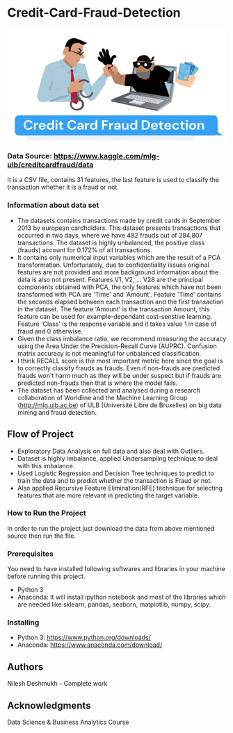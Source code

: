 # Credit-Card-Fraud-Detection
![Alt text](CCFD.png?raw=true "Title")
### Data Source: https://www.kaggle.com/mlg-ulb/creditcardfraud/data
It is a CSV file, contains 31 features, the last feature is used to classify the transaction whether it is a fraud or not. 
### Information about data set
* The datasets contains transactions made by credit cards in September 2013 by european cardholders. This dataset presents transactions that occurred in two days, where we have 492 frauds out of 284,807 transactions. The dataset is highly unbalanced, the positive class (frauds) account for 0.172% of all transactions.
* It contains only numerical input variables which are the result of a PCA transformation. Unfortunately, due to confidentiality issues original features are not provided and more background information about the data is also not present. Features V1, V2, ... V28 are the principal components obtained with PCA, the only features which have not been transformed with PCA are 'Time' and 'Amount'. Feature 'Time' contains the seconds elapsed between each transaction and the first transaction in the dataset. The feature 'Amount' is the transaction Amount, this feature can be used for example-dependant cost-senstive learning. Feature 'Class' is the response variable and it takes value 1 in case of fraud and 0 otherwise.
* Given the class imbalance ratio, we recommend measuring the accuracy using the Area Under the Precision-Recall Curve (AUPRC). Confusion matrix accuracy is not meaningful for unbalanced classification.
* I think RECALL score is the most important metric here since the goal is to correctly classify frauds as frauds. Even if non-frauds are predicted frauds won't harm much as they will be under suspect but if frauds are predicted non-frauds then that is where the model fails.
* The dataset has been collected and analysed during a research collaboration of Worldline and the Machine Learning Group (http://mlg.ulb.ac.be) of ULB (Université Libre de Bruxelles) on big data mining and fraud detection.
## Flow of Project
* Exploratory Data Analysis on full data and also deal with Outliers. 
* Dataset is highly imbalance, applied Undersampling technique to deal with this imbalance. 
* Used Logistic Regression and Decision Tree techniques to predict to train the data and to predict whether the transaction is Fraud or not. 
* Also applied Recursive Feature Elimination(RFE) technique for selecting features that are more relevant in predicting the target variable.
### How to Run the Project
In order to run the project just download the data from above mentioned source then run the file.
### Prerequisites
You need to have installed following softwares and libraries in your machine before running this project.
* Python 3
* Anaconda: It will install ipython notebook and most of the libraries which are needed like sklearn, pandas, seaborn, matplotlib, numpy, scipy.
### Installing
* Python 3: https://www.python.org/downloads/
* Anaconda: https://www.anaconda.com/download/
## Authors
Nilesh Deshmukh - Complete work
## Acknowledgments
Data Science & Business Analytics Course

